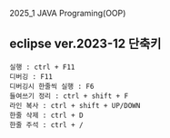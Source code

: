 2025_1 JAVA Programing(OOP) 

## eclipse ver.2023-12 단축키
```
실행 : ctrl + F11
디버깅 : F11
디버깅시 한줄씩 실행 : F6
들여쓰기 정리 : ctrl + shift + F
라인 복사 : ctrl + shift + UP/DOWN 
한줄 삭제 : ctrl + D
한줄 주석 : ctrl + /

```

